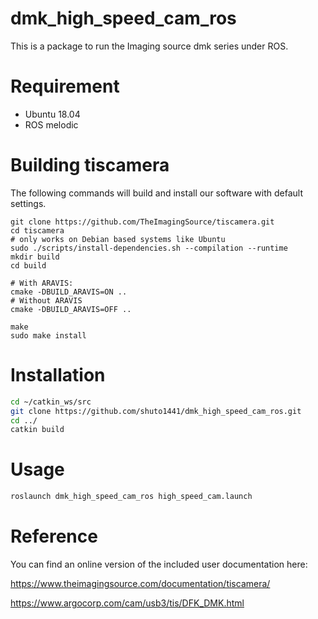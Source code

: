 # dmk_high_speed_cam_ros
This is a package to run the Imaging source dmk series under ROS.

# Requirement
* Ubuntu 18.04
* ROS melodic

# Building tiscamera

The following commands will build and install our software with default settings.

```
git clone https://github.com/TheImagingSource/tiscamera.git
cd tiscamera
# only works on Debian based systems like Ubuntu
sudo ./scripts/install-dependencies.sh --compilation --runtime
mkdir build
cd build

# With ARAVIS:
cmake -DBUILD_ARAVIS=ON ..
# Without ARAVIS
cmake -DBUILD_ARAVIS=OFF ..

make
sudo make install
```

# Installation
```bash
cd ~/catkin_ws/src
git clone https://github.com/shuto1441/dmk_high_speed_cam_ros.git
cd ../
catkin build
```

# Usage
```bash
roslaunch dmk_high_speed_cam_ros high_speed_cam.launch
```

# Reference
You can find an online version of the included user documentation here:

https://www.theimagingsource.com/documentation/tiscamera/

https://www.argocorp.com/cam/usb3/tis/DFK_DMK.html
